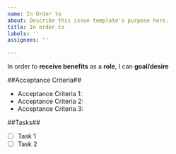 ```yaml
---
name: In Order to
about: Describe this issue template's purpose here.
title: In order to
labels: ''
assignees: ''

---
```


In order to **receive benefits** as a **role**, I can **goal/desire**

##Acceptance Criteria##

* Acceptance Criteria 1:
* Acceptance Criteria 2:
* Acceptance Criteria 3:

##Tasks##

- [ ] Task 1
- [ ] Task 2
